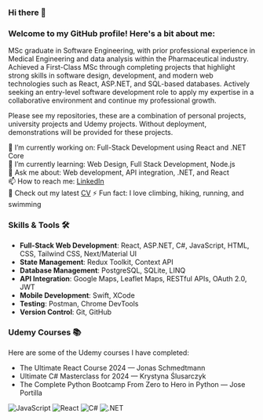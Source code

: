 ### Hi there 👋

### Welcome to my GitHub profile! Here's a bit about me:

MSc graduate in Software Engineering, with prior professional experience in Medical Engineering and data analysis within the Pharmaceutical industry. Achieved a First-Class MSc through completing projects that highlight strong skills in software design, development, and modern web technologies such as React, ASP.NET, and SQL-based databases. Actively seeking an entry-level software development role to apply my expertise in a collaborative environment and continue my professional growth.

Please see my repositories, these are a combination of personal projects, university projects and Udemy projects. Without deployment, demonstrations will be provided for these projects.

🔭 I’m currently working on: Full-Stack Development using React and .NET Core  
🌱 I’m currently learning: Web Design, Full Stack Development, Node.js  
💬 Ask me about: Web development, API integration, .NET, and React  
📫 How to reach me: [LinkedIn](https://www.linkedin.com/in/ben-mackellar-7b41a7189/)  
📝 Check out my latest [CV](https://github.com/user-attachments/files/17164819/BenMacKellarCVFinal.pdf)
⚡ Fun fact: I love climbing, hiking, running, and swimming

### Skills & Tools 🛠

- **Full-Stack Web Development**: React, ASP.NET, C#, JavaScript, HTML, CSS, Tailwind CSS, Next/Material UI  
- **State Management**: Redux Toolkit, Context API  
- **Database Management**: PostgreSQL, SQLite, LINQ  
- **API Integration**: Google Maps, Leaflet Maps, RESTful APIs, OAuth 2.0, JWT  
- **Mobile Development**: Swift, XCode  
- **Testing**: Postman, Chrome DevTools  
- **Version Control**: Git, GitHub  

### Udemy Courses 📚

Here are some of the Udemy courses I have completed:

- The Ultimate React Course 2024 — Jonas Schmedtmann  
- Ultimate C# Masterclass for 2024 — Krystyna Ślusarczyk  
- The Complete Python Bootcamp From Zero to Hero in Python — Jose Portilla

![JavaScript](https://img.shields.io/badge/-JavaScript-333333?style=flat&logo=javascript)
![React](https://img.shields.io/badge/-React-333333?style=flat&logo=react)
![C#](https://img.shields.io/badge/-C%23-333333?style=flat&logo=c-sharp)
![.NET](https://img.shields.io/badge/-.NET-333333?style=flat&logo=.net)
